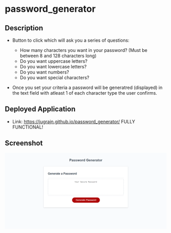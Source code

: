 # password_generator

## Description

* Button to click which will ask  you a series of questions:
    - How many characters you want in your password? (Must be between 8 and 128 characters long)
    - Do you want uppercase letters?
    - Do you want lowercase letters?
    - Do you want numbers?
    - Do you want special characters?

* Once you set your criteria a password will be generatred (displayed) in the text field with atleast 1 of each character type the user confirms. 

## Deployed Application

* Link: https://jugrajn.github.io/password_generator/ 
FULLY FUNCTIONAL!

## Screenshot
![](/passwordGeneratorScreenshot.png)